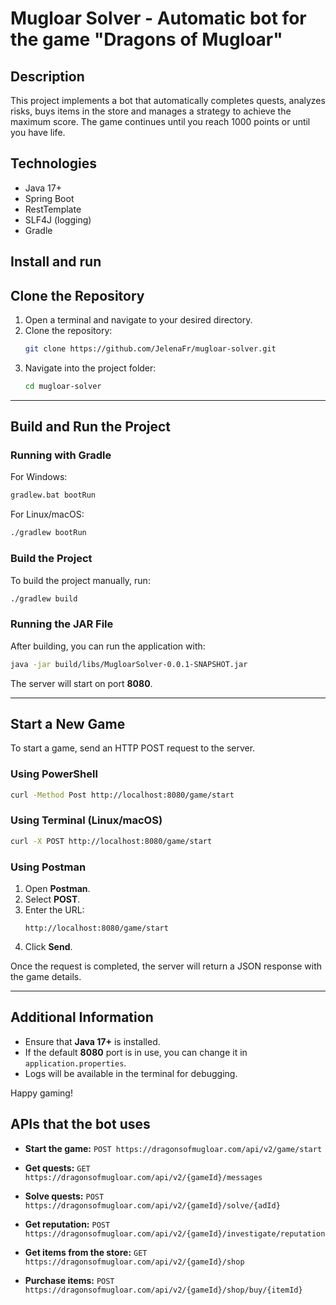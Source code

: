 # Mugloar Solver - Automatic bot for the game "Dragons of Mugloar"

## Description
This project implements a bot that automatically completes quests, analyzes risks, buys items in the store and manages a strategy to achieve the maximum score.
The game continues until you reach 1000 points or until you have life.

## Technologies
- Java 17+
- Spring Boot
- RestTemplate
- SLF4J (logging)
- Gradle

## Install and run

## Clone the Repository

1. Open a terminal and navigate to your desired directory.
2. Clone the repository:
   ```sh
   git clone https://github.com/JelenaFr/mugloar-solver.git
   ```
3. Navigate into the project folder:
   ```sh
   cd mugloar-solver
   ```

---

## Build and Run the Project

### Running with Gradle

For Windows:

```sh
gradlew.bat bootRun
```

For Linux/macOS:

```sh
./gradlew bootRun
```

### Build the Project

To build the project manually, run:

```sh
./gradlew build
```

### Running the JAR File

After building, you can run the application with:

```sh
java -jar build/libs/MugloarSolver-0.0.1-SNAPSHOT.jar
```

The server will start on port **8080**.

---

## Start a New Game

To start a game, send an HTTP POST request to the server.

### Using PowerShell

```sh
curl -Method Post http://localhost:8080/game/start
```

### Using Terminal (Linux/macOS)

```sh
curl -X POST http://localhost:8080/game/start
```

### Using Postman

1. Open **Postman**.
2. Select **POST**.
3. Enter the URL:
   ```
   http://localhost:8080/game/start
   ```
4. Click **Send**.

Once the request is completed, the server will return a JSON response with the game details.

---

## Additional Information

- Ensure that **Java 17+** is installed.
- If the default **8080** port is in use, you can change it in `application.properties`.
- Logs will be available in the terminal for debugging.

Happy gaming! 


## APIs that the bot uses

- **Start the game:**
`POST https://dragonsofmugloar.com/api/v2/game/start`

- **Get quests:**
`GET https://dragonsofmugloar.com/api/v2/{gameId}/messages`

- **Solve quests:**
`POST https://dragonsofmugloar.com/api/v2/{gameId}/solve/{adId}`

- **Get reputation:**
`POST https://dragonsofmugloar.com/api/v2/{gameId}/investigate/reputation`

- **Get items from the store:**
`GET https://dragonsofmugloar.com/api/v2/{gameId}/shop`

- **Purchase items:**
`POST https://dragonsofmugloar.com/api/v2/{gameId}/shop/buy/{itemId}`





